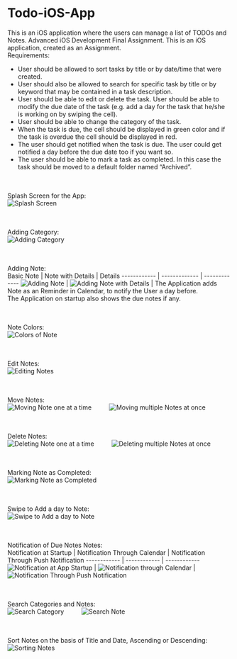 # Todo-iOS-App
This is an iOS application where the users can manage a list of TODOs and Notes.
Advanced iOS Development Final Assignment. This is an iOS application, created as an Assignment. <br/>
Requirements:
* User should be allowed to sort tasks by title or by date/time that were created.
* User should also be allowed to search for specific task by title or by keyword that may be
contained in a task description.
* User should be able to edit or delete the task. User should be able to modify the due date
of the task (e.g. add a day for the task that he/she is working on by swiping the cell).
* User should be able to change the category of the task.
* When the task is due, the cell should be displayed in green color and if the task is overdue
the cell should be displayed in red.
* The user should get notified when the task is due. The user could get notified a day before
the due date too if you want so.
* The user should be able to mark a task as completed. In this case the task should be moved
to a default folder named “Archived”.

<br/><br/>
Splash Screen for the App:
<br/>
![Splash Screen](screenshots/splashScreen.gif)

<br/><br/>
Adding Category:
<br/>
![Adding Category](screenshots/addCategory.gif)

<br/><br/>
Adding Note:
<br/>
Basic Note | Note with Details | Details
------------ | ------------- | -------------
![Adding Note](screenshots/addNote.gif) | ![Adding Note with Details](screenshots/addNote1.gif) |  The Application adds Note as an Reminder in Calendar, to notify the User a day before. <br/> The Application on startup also shows the due notes if any.

<br/><br/>
Note Colors:
<br/>
![Colors of Note](screenshots/noteColor.gif)

<br/><br/>
Edit Notes:
<br/>
![Editing Notes](screenshots/edit.gif)

<br/><br/>
Move Notes:
<br/>
![Moving Note one at a time](screenshots/move.gif)
&emsp; &emsp;
![Moving multiple Notes at once](screenshots/move1.gif)

<br/><br/>
Delete Notes:
<br/>
![Deleting Note one at a time](screenshots/delete.gif)
&emsp; &emsp;
![Deleting multiple Notes at once](screenshots/delete1.gif)

<br/><br/>
Marking Note as Completed:
<br/>
![Marking Note as Completed](screenshots/complete.gif)

<br/><br/>
Swipe to Add a day to Note:
<br/>
![Swipe to Add a day to Note](screenshots/addDay.gif)

<br/><br/>
Notification of Due Notes Notes:
<br/>
Notification at Startup | Notification Through Calendar | Notification Through Push Notification
------------ | ------------ | ------------
![Notification at App Startup](screenshots/notify.gif) | ![Notification through Calendar](screenshots/addNote1.gif) | ![Notification Through Push Notification](screenshots/notify2.png)

<br/><br/>
Search Categories and Notes:
<br/>
![Search Category](screenshots/searchCategory.gif)
&emsp; &emsp;
![Search Note](screenshots/searchNote.gif)

<br/><br/>
Sort Notes on the basis of Title and Date, Ascending or Descending:
<br/>
![Sorting Notes](screenshots/sort.gif)
